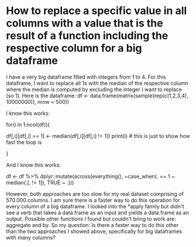 
# How to replace a specific value in all columns with a value that is the result of a function including the respective column for a big dataframe

I have a very big dataframe filled with integers from 1 to 4. For this dataframe, I want to replace all 1s with the median of the respective column where the median is computed by excluding the integer I want to replace (so 1).
Here is the dataframe:
df <- data.frame(matrix(sample(rep(c(1,2,3,4), 10000000)), nrow = 500))

I know this works:

for(i in 1:ncol(df)){
  
  df[,i][df[,i] == 1] <- median(df[,i][df[,i] != 1])
  print(i) # this is just to show how fast the loop is
  
}


And I know this works:

df <- df %>% 
  dplyr::mutate(across(everything(), 
                       ~case_when(. == 1 ~ median(.[. != 1]),
                                  TRUE ~ .)))


However, both approaches are too slow for my real dataset comprising of 570.000 columns. I am sure there is a faster way to do this operation for every column of a big dataframe. I looked into the *apply family but didn't see a verb that takes a data.frame as an input and yields a data.frame as an output.
Possible other functions I found but couldn't bring to work are: aggregate and by.
So my question: Is there a faster way to do this other than the two approaches I showed above, specifically for big dataframes with many columns?

        